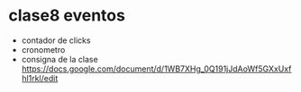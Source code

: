 # clase8 eventos

- contador de clicks
- cronometro
- consigna de la clase 
https://docs.google.com/document/d/1WB7XHg_0Q191jJdAoWf5GXxUxfhl1rkl/edit


